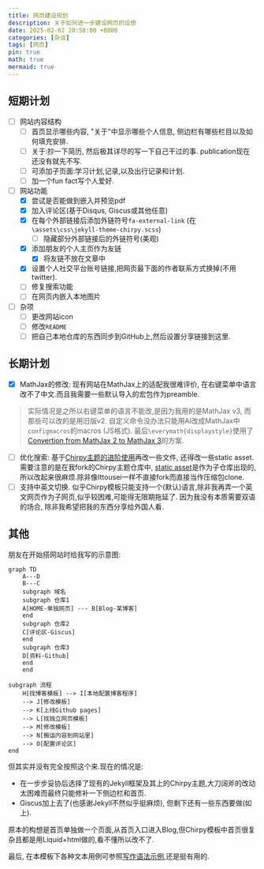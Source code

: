```yaml
---
title: 网页建设规划
description: 关于如何进一步建设网页的设想
date: 2025-02-02 20:58:00 +0800
categories: [杂谈]
tags: [网页]
pin: true
math: true
mermaid: true
---
```


## 短期计划
- [ ] 网站内容结构
  - [ ] 首页显示哪些内容, "关于"中显示哪些个人信息, 侧边栏有哪些栏目以及如何填充安排.
  - [ ] 关于:抄一下简历, 然后极其详尽的写一下自己干过的事. publication现在还没有就先不写.
  - [ ] 可添加子页面:学习计划,记录,以及出行记录和计划.
  - [ ] 加一个fun fact写个人爱好.
- [ ] 网站功能
  - [x] 尝试是否能做到嵌入并预览pdf
  - [x] 加入评论区(基于Disqus, Giscus或其他任意)
  - [x] 在每个外部链接后添加外链符号`fa-external-link` (在`\assets\css\jekyll-theme-chirpy.scss`)
    - [ ] 隐藏部分外部链接后的外链符号(美观)
  - [x] 添加朋友的个人主页作为友链
    - [x] 将友链不放在文章中
  - [x] 设置个人社交平台账号链接,把网页最下面的作者联系方式换掉(不用twitter).
  - [ ] 修复搜索功能
  - [ ] 在网页内嵌入本地图片
- [ ] 杂项
  - [ ] 更改网站icon
  - [ ] 修改`README`
  - [ ] 把自己本地仓库的东西同步到GitHub上,然后设置分享链接到这里.

## 长期计划
- [x] MathJax的修改: 现有网站在MathJax上的适配我很难评价, 在右键菜单中语言改不了中文.而且我需要一些默认导入的宏包作为preamble.
> 实际情况是之所以右键菜单的语言不能改,是因为我用的是MathJax v3, 而那些可以改的是用旧版v2. 自定义命令没办法只能用AI改成MathJax中`configmacros`的macros (JS格式). 最后`\everymath{displaystyle}`使用了[Convertion from MathJax 2 to MathJax 3](https://groups.google.com/g/mathjax-users/c/2AkUeJ5tboA/m/c9SdpSH7CAAJ)的方案.
- [ ] 优化搜索: 基于[Chirpy主题的进阶使用](https://ittousei.github.io/posts/customize-my-blog/)再改一些文件, 还得改一些static asset. 需要注意的是在我fork的Chirpy主题仓库中, [static asset](https://github.com/cotes2020/chirpy-static-assets)是作为子仓库出现的,所以改起来很麻烦.除非像Ittousei一样不直接fork而直接当作压缩包clone.
- [ ] 支持中英文切换. 似乎Chirpy模板只能支持一个(默认)语言,除非我再弄一个英文网页作为子网页,似乎较困难,可能得无限期拖延了. 因为我没有本质需要双语的场合, 除非我希望把我的东西分享给外国人看.

## 其他

朋友在开始搭网站时给我写的示意图:
```mermaid
graph TD
    A---D
    B---C
    subgraph 域名
    subgraph 仓库1
    A[HOME-单独网页] --- B[Blog-某博客]
    end
    subgraph 仓库2
    C[评论区-Giscus]
    end
    subgraph 仓库3
    D[资料-Github]
    end
    end

subgraph 流程
    H[找博客模板] --> I[本地配置博客程序]
    --> J[修改模板]
    --> K[上线Github pages]
    --> L[找独立网页模板]
    --> M[修改模板]
    --> N[搬运内容到网站里]
    --> O[配置评论区]
end
```
但其实并没有完全按照这个来.现在的情况是:
- 在一步步妥协后选择了现有的Jekyll框架及其上的Chirpy主题,大刀阔斧的改动太困难而最终只能修补一下侧边栏和首页.
- Giscus加上去了(也感谢Jekyll不然似乎挺麻烦), 但剩下还有一些东西要做(如上).

原本的构想是首页单独做一个页面,从首页入口进入Blog,但Chirpy模板中首页很复杂且都是用Liquid+html做的,看不懂所以改不了.

最后, 在本模板下各种文本用例可参照[写作语法示例](https://pansong291.github.io/chirpy-demo-zhCN/posts/writing-syntax-example),还是挺有用的.
